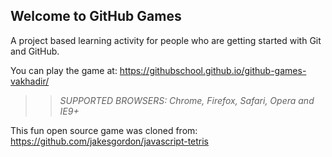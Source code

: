 ## Welcome to GitHub Games

A project based learning activity for people who are getting started with Git and GitHub.

You can play the game at: https://githubschool.github.io/github-games-vakhadir/

>> _*SUPPORTED BROWSERS*: Chrome, Firefox, Safari, Opera and IE9+_

This fun open source game was cloned from: https://github.com/jakesgordon/javascript-tetris
